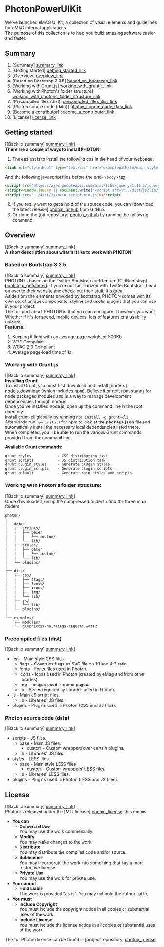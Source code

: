 # PhotonPowerUIKit

We've launched eMAG UI Kit, a collection of visual elements and guidelines for eMAG internal applications.  
The purpose of this collection is to help you build amazing software easier and faster.  

## Summary
1. [Summary] [summary_link]
2. [Getting started] [getting_started_link]
3. [Overview] [overview_link]
  1. [Based on Bootstrap 3.3.5] [based_on_bootstrap_link]
  2. [Working with Grunt.js] [working_with_gruntjs_link]
  3. [Working with Photon's folder structure] [working_with_photons_folder_structure_link]
  4. [Precompiled files (dist)] [precompiled_files_dist_link]
  5. [Photon source code (data)] [photon_source_code_data_link]
4. [Become a contributor] [become_a_contributor_link]
5. [License] [license_link]

## Getting started  
[[Back to summary] [summary_link]]  
**There are a couple of ways to install PHOTON:**  
1. The easiest is to install the following css in the head of your webpage:  
  ```HTML  
<link rel="stylesheet" type="text/css" href="examplepath/to/main_style.min.css">
  ```  
  And the following javascript files before the end ``</body>`` tag:  
  ```HTML  
<script src="https://ajax.googleapis.com/ajax/libs/jquery/1.11.3/jquery.min.js"></script>  
<script>window.jQuery || document.write("<script src=\"../dist/js/lib/jquery-1.11.3.min.js\">"+"<"+"/script>")</script>  
<script src="../dist/js/main_script.min.js"></script>  
  ```  
2. If you really want to get a hold of the source code, you can [download the latest release] [photon_github] from GitHub.
3. Or clone the [Git repository] [photon_github] by running the following command:

## Overview  
[[Back to summary] [summary_link]]  
**A short description about what's it like to work with PHOTON:**
### Based on Bootstrap 3.3.5.  
[[Back to summary] [summary_link]]  
PHOTON is based on the Twitter Bootstrap architecture [GetBootstrap] [bootstrap_getstarted]. If you're not familiarized with Twitter Bootstrap, head on over to their website and check-out their stuff. It's great!  
Aside from the elements provided by bootstrap, PHOTON comes with its own set of unique components, styling and useful plugins that you can use in your project.  
The fun part about PHOTON is that you can configure it however you want. Whether if it's for speed, mobile devices, lots of features or a usability unicorn.  
**Features:**
1. Keeping it light with an average page weight of 500Kb
2. W3C Compliant
3. WCAG 2.0 Compliant
4. Average page-load time of 1s
### Working with Grunt.js  
[[Back to summary] [summary_link]]  
**Installing Grunt:**  
To install Grunt, you must first download and install [node.js] [nodejs_download] (which includes npm). Believe it or not, npm stands for node packaged modules and is a way to manage development dependencies through node.js.  
Once you've installed node.js, open up the command line in the root directory.  
Install grunt-cli globally by running ``npm install -g grunt-cli``.  
Afterwards run ``npm install`` for npm to look at the **package.json** file and automatically install the necessary local dependencies listed there.  
When completed, you'll be able to run the various Grunt commands provided from the command line.  

**Available Grunt commands:**
```
grunt styles            - CSS distribution task
grunt scripts           - JS distribution task
grunt plugin_styles     - Generate plugin styles
grunt plugin_scripts    - Generate plugin scripts
grunt default           - Generate main styles and scripts
```

### Working with Photon's folder structure:  
[[Back to summary] [summary_link]]  
Once downloaded, unzip the compressed folder to find the three main folders:
```
photon/  
|  
├── data/  
│   ├── scripts/  
|   |   ├── base/  
|   |   |   └── custom/  
|   |   └── lib/  
│   ├── styles/  
|   |   ├── base/  
|   |   |   └── custom/  
|   |   └── lib/  
|   └── plugins/  
|  
├── dist/  
│   ├── css/  
|   |   ├── flags/  
|   |   ├── fonts/  
|   |   ├── icons/  
|   |   ├── img/  
|   |   └── lib/  
│   ├── js/  
|   |   └── lib/  
|   └── plugins/  
|  
└── examples/  
    ├── modules/  
    └── glyphicons-halflings-regular.woff2  
```

### Precompiled files (dist)  
[[Back to summary] [summary_link]]  
- css - Main style CSS files.
    - flags - Countries flags as SVG file on 1:1 and 4:3 ratio.
    - fonts - Fonts files used in Photon.
    - icons - Icons used in Photon (created by eMag and from other libraries).
    - img - Images used in demo pages.
    - lib - Styles required by libraries used in Photon.
- js - Main JS script files.
    - lib - Libraries' JS files.
- plugins - Plugins used in Photon (CSS and JS files).

### Photon source code (data)  
[[Back to summary] [summary_link]]  
- scripts - JS files.
    - base - Main JS files.
        - custom - Custom wrappers over certain plugins.
    - lib - Libraries' JS files.
- styles - LESS files.
    - base - Main style LESS files
        - custom - Custom wrappers' LESS files.
    - lib - Libraries' LESS files.
- plugins - Plugins used in Photon (LESS and JS files).

## License  
[[Back to summary] [summary_link]]  
Photon is released under the [MIT license] [photon_license], this means:
- **You can**
    - **Comercial Use**  
        You may use the work commercially.
    - **Modify**  
        You may make changes to the work.
    - **Distribute**  
        You may distribute the compiled code and/or source.
    - **Sublicense**  
        You may incorporate the work into something that has a more restrictive license.
    - **Private Use**  
        You may use the work for private use.
- **You cannot**
    - **Hold Liable**  
        The work is provided "as is". You may not hold the author liable.
- **You must**
    - **Include Copyright**  
        You must include the copyright notice in all copies or substantial uses of the work.
    - **Include License**  
        You must include the license notice in all copies or substantial uses of the work.

The full Photon license can be found in [project repository] [photon_license].


[photon_github]: https://github.com/eMAGTechLabs/PhotonPowerUIKit
[photon_license]: https://github.com/eMAGTechLabs/PhotonPowerUIKit/blob/master/LICENSE
[bootstrap_getstarted]: http://getbootstrap.com/getting-started/
[nodejs_download]: https://nodejs.org/en/

[summary_link]: #summary
[getting_started_link]: #getting-started
[overview_link]: #overview
[based_on_bootstrap_link]: #based-on-bootstrap-335
[working_with_gruntjs_link]: #working-with-gruntjs
[working_with_photons_folder_structure_link]: #working-with-photons-folder-structure
[precompiled_files_dist_link]: #precompiled-files-dist
[photon_source_code_data_link]: #photon-source-code-data
[become_a_contributor_link]: #become-a-contributor
[license_link]: #license
